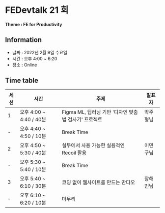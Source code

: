 # FEDevtalk 21 회
#### Theme : FE for Productivity
## Information
- 날짜 : 2022년 2월 9일 수요일
- 시간 : 오후 4:00 ~ 6:20
- 장소 : Online
## Time table
| 세션 | 시간               | 주제       | 발표자          |
| ---- | ------------------ | ---------- | --------------- |
| 1    | 오후 4:00 ~ 4:40 / 40분 | Figma ML, 딥러닝 기반 '디자인 맞춤법 검사기' 프로젝트   | 박주형님 |
| -    | 오후 4:40 ~ 4:50 / 10분 | Break Time                                  |        |
| 2    | 오후 4:50 ~ 5:30 / 40분 | 실무에서 사용 가능한 실용적인 Recoil 활용       | 이민구님 |
| -    | 오후 5:30 ~ 5:40 / 10분 | Break Time                                  |        |
| 3    | 오후 5:40 ~ 6:10 / 30분 |  코딩 없이 웹사이트를 만드는 만다오                            | 장해민님 |
| -     | 오후 6:10 ~ 6:20 / 10분 | 마무리 |  |
